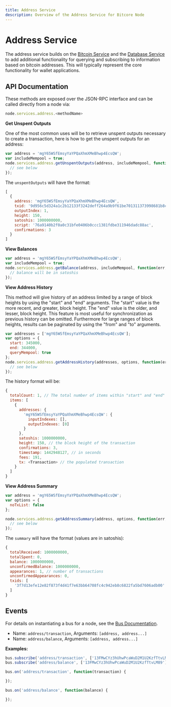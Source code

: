 ```yaml
---
title: Address Service
description: Overview of the Address Service for Bitcore Node
---
```

# Address Service

The address service builds on the [Bitcoin Service](bitcoind.md) and the [Database Service](db.md) to add additional functionality for querying and subscribing to information based on bitcoin addresses. This will typically represent the core functionality for wallet applications.

## API Documentation

These methods are exposed over the JSON-RPC interface and can be called directly from a node via:

```js
node.services.address.<methodName>
```

**Get Unspent Outputs**

One of the most common uses will be to retrieve unspent outputs necessary to create a transaction, here is how to get the unspent outputs for an address:

```js
var address = 'mgY65WSfEmsyYaYPQaXhmXMeBhwp4EcsQW';
var includeMempool = true;
node.services.address.getUnspentOutputs(address, includeMempool, function(err, unspentOutputs) {
  // see below
});
```

The `unspentOutputs` will have the format:

```js
[
  {
    address: 'mgY65WSfEmsyYaYPQaXhmXMeBhwp4EcsQW',
    txid: '9d956c5d324a1c2b12133f3242deff264a9b9f61be701311373998681b8c1769',
    outputIndex: 1,
    height: 150,
    satoshis: 1000000000,
    script: '76a9140b2f0a0c31bfe0406b0ccc1381fdbe311946dadc88ac',
    confirmations: 3
  }
]
```

**View Balances**

```js
var address = 'mgY65WSfEmsyYaYPQaXhmXMeBhwp4EcsQW';
var includeMempool = true;
node.services.address.getBalance(address, includeMempool, function(err, balance) {
  // balance will be in satoshis
});
```

**View Address History**

This method will give history of an address limited by a range of block heights by using
the "start" and "end" arguments. The "start" value is the more recent, and greater, block height.
The "end" value is the older, and lesser, block height. This feature is most useful for synchronization
as previous history can be omitted. Furthermore for large ranges of block heights, results can be
paginated by using the "from" and "to" arguments.

```js
var addresses = ['mgY65WSfEmsyYaYPQaXhmXMeBhwp4EcsQW'];
var options = {
  start: 345000,
  end: 344000,
  queryMempool: true
};
node.services.address.getAddressHistory(addresses, options, function(err, history) {
  // see below
});
```

The history format will be:
```js
{
  totalCount: 1, // The total number of items within "start" and "end"
  items: [
    {
      addresses: {
        'mgY65WSfEmsyYaYPQaXhmXMeBhwp4EcsQW': {
          inputIndexes: [],
          outputIndexes: [0]
        }
      },
      satoshis: 1000000000,
      height: 150, // the block height of the transaction
      confirmations: 3,
      timestamp: 1442948127, // in seconds
      fees: 191,
      tx: <Transaction> // the populated transaction
    }
  ]
}
```

**View Address Summary**

```js
var address = 'mgY65WSfEmsyYaYPQaXhmXMeBhwp4EcsQW';
var options = {
  noTxList: false
};

node.services.address.getAddressSummary(address, options, function(err, summary) {
  // see below
});
```

The `summary` will have the format (values are in satoshis):
```js
{
  totalReceived: 1000000000,
  totalSpent: 0,
  balance: 1000000000,
  unconfirmedBalance: 1000000000,
  appearances: 1, // number of transactions
  unconfirmedAppearances: 0,
  txids: [
    '3f7d13efe12e82f873f4d41f7e63bb64708fc4c942eb8c6822fa5bd7606adb00'
  ]
}
```

## Events

For details on instantiating a bus for a node, see the [Bus Documentation](../bus.md).

- Name: `address/transaction`, Arguments: `[address, address...]`
- Name: `address/balance`, Arguments: `[address, address...]`

**Examples:**

```js
bus.subscribe('address/transaction', ['13FMwCYz3hUhwPcaWuD2M1U2KzfTtvLM89']);
bus.subscribe('address/balance', ['13FMwCYz3hUhwPcaWuD2M1U2KzfTtvLM89']);

bus.on('address/transaction', function(transaction) {

});

bus.on('address/balance', function(balance) {

});
```